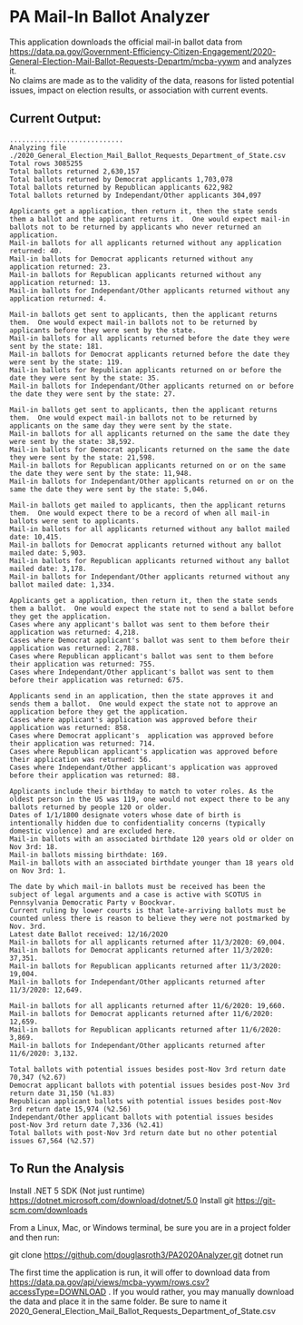 
# PA Mail-In Ballot Analyzer
This application downloads the official mail-in ballot data from https://data.pa.gov/Government-Efficiency-Citizen-Engagement/2020-General-Election-Mail-Ballot-Requests-Departm/mcba-yywm and analyzes it.  
No claims are made as to the validity of the data, reasons for listed potential issues, impact on election results, or association with current events.

## Current Output:
```
............................
Analyzing file ./2020_General_Election_Mail_Ballot_Requests_Department_of_State.csv
Total rows 3085255
Total ballots returned 2,630,157
Total ballots returned by Democrat applicants 1,703,078
Total ballots returned by Republican applicants 622,982
Total ballots returned by Independant/Other applicants 304,097

Applicants get a application, then return it, then the state sends them a ballot and the applicant returns it.  One would expect mail-in ballots not to be returned by applicants who never returned an application.
Mail-in ballots for all applicants returned without any application returned: 40.
Mail-in ballots for Democrat applicants returned without any application returned: 23.
Mail-in ballots for Republican applicants returned without any application returned: 13.
Mail-in ballots for Independant/Other applicants returned without any application returned: 4.

Mail-in ballots get sent to applicants, then the applicant returns them.  One would expect mail-in ballots not to be returned by applicants before they were sent by the state.
Mail-in ballots for all applicants returned before the date they were sent by the state: 181.
Mail-in ballots for Democrat applicants returned before the date they were sent by the state: 119.
Mail-in ballots for Republican applicants returned on or before the date they were sent by the state: 35.
Mail-in ballots for Independant/Other applicants returned on or before the date they were sent by the state: 27.

Mail-in ballots get sent to applicants, then the applicant returns them.  One would expect mail-in ballots not to be returned by applicants on the same day they were sent by the state.
Mail-in ballots for all applicants returned on the same the date they were sent by the state: 38,592.
Mail-in ballots for Democrat applicants returned on the same the date they were sent by the state: 21,598.
Mail-in ballots for Republican applicants returned on or on the same the date they were sent by the state: 11,948.
Mail-in ballots for Independant/Other applicants returned on or on the same the date they were sent by the state: 5,046.

Mail-in ballots get mailed to applicants, then the applicant returns them.  One would expect there to be a record of when all mail-in ballots were sent to applicants.
Mail-in ballots for all applicants returned without any ballot mailed date: 10,415.
Mail-in ballots for Democrat applicants returned without any ballot mailed date: 5,903.
Mail-in ballots for Republican applicants returned without any ballot mailed date: 3,178.
Mail-in ballots for Independant/Other applicants returned without any ballot mailed date: 1,334.

Applicants get a application, then return it, then the state sends them a ballot.  One would expect the state not to send a ballot before they get the application.
Cases where any applicant's ballot was sent to them before their application was returned: 4,218.
Cases where Democrat applicant's ballot was sent to them before their application was returned: 2,788.
Cases where Republican applicant's ballot was sent to them before their application was returned: 755.
Cases where Independant/Other applicant's ballot was sent to them  before their application was returned: 675.

Applicants send in an application, then the state approves it and sends them a ballot.  One would expect the state not to approve an application before they get the application.
Cases where applicant's application was approved before their application was returned: 858.
Cases where Democrat applicant's  application was approved before their application was returned: 714.
Cases where Republican applicant's application was approved before their application was returned: 56.
Cases where Independant/Other applicant's application was approved before their application was returned: 88.

Applicants include their birthday to match to voter roles. As the oldest person in the US was 119, one would not expect there to be any ballots returned by people 120 or older.
Dates of 1/1/1800 designate voters whose date of birth is intentionally hidden due to confidentiality concerns (typically domestic violence) and are excluded here.
Mail-in ballots with an associated birthdate 120 years old or older on Nov 3rd: 18.
Mail-in ballots missing birthdate: 169.
Mail-in ballots with an associated birthdate younger than 18 years old on Nov 3rd: 1.

The date by which mail-in ballots must be received has been the subject of legal arguments and a case is active with SCOTUS in Pennsylvania Democratic Party v Boockvar.
Current ruling by lower courts is that late-arriving ballots must be counted unless there is reason to believe they were not postmarked by Nov. 3rd.
Latest date Ballot received: 12/16/2020
Mail-in ballots for all applicants returned after 11/3/2020: 69,004.
Mail-in ballots for Democrat applicants returned after 11/3/2020: 37,351.
Mail-in ballots for Republican applicants returned after 11/3/2020: 19,004.
Mail-in ballots for Independant/Other applicants returned after 11/3/2020: 12,649.

Mail-in ballots for all applicants returned after 11/6/2020: 19,660.
Mail-in ballots for Democrat applicants returned after 11/6/2020: 12,659.
Mail-in ballots for Republican applicants returned after 11/6/2020: 3,869.
Mail-in ballots for Independant/Other applicants returned after 11/6/2020: 3,132.

Total ballots with potential issues besides post-Nov 3rd return date 70,347 (%2.67)
Democrat applicant ballots with potential issues besides post-Nov 3rd return date 31,150 (%1.83)
Republican applicant ballots with potential issues besides post-Nov 3rd return date 15,974 (%2.56)
Independant/Other applicant ballots with potential issues besides post-Nov 3rd return date 7,336 (%2.41)
Total ballots with post-Nov 3rd return date but no other potential issues 67,564 (%2.57)
```

## To Run the Analysis

Install .NET 5 SDK (Not just runtime) https://dotnet.microsoft.com/download/dotnet/5.0
Install git https://git-scm.com/downloads 

From a Linux, Mac, or Windows terminal, be sure you are in a project folder and then run:

git clone https://github.com/douglasroth3/PA2020Analyzer.git
dotnet run

The first time the application is run, it will offer to download data from https://data.pa.gov/api/views/mcba-yywm/rows.csv?accessType=DOWNLOAD .  If you would rather, you may manually download the data and place it in the same folder.  Be sure to name it 2020_General_Election_Mail_Ballot_Requests_Department_of_State.csv

